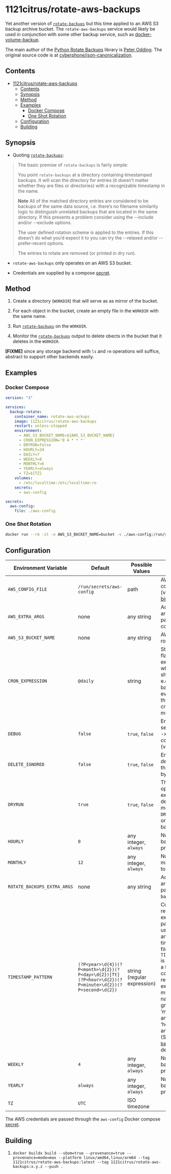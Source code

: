# 1121citrus/rotate-aws-backups

Yet another version of [`rotate-backups`](https://pypi.org/project/rotate-backups/) but this time applied to an AWS S3 backup archive bucket. The `rotate-aws-backups` service would likely be used in conjunction with some other backup service, such as [docker-volume-backup](https://github.com/jareware/docker-volume-backup).

The main author of the [Python Rotate Backups](https://pypi.org/project/rotate-backups/) library is [Peter Odding](https://github.com/xolox). The original source code is at [cyberphone/json-canonicalization](https://github.com/xolox/python-rotate-backups).

## Contents

- [1121citrus/rotate-aws-backups](#1121citrus/rotate-aws-backups)
  - [Contents](#contents)
  - [Synopsis](#synopsis)
  - [Method](#method)
  - [Examples](#examples)
    - [Docker Compose](#docker-compose)
    - [One Shot Rotation](#one-shot-rotation)
  - [Configuration](#configuration)
  - [Building](#building)

## Synopsis

* Quoting [`rotate-backups`](https://pypi.org/project/rotate-backups/):

> The basic premise of `rotate-backups` is fairly simple:
>
>You point `rotate-backups` at a directory containing timestamped backups.
>It will scan the directory for entries (it doesn’t matter whether they are files or directories) with a recognizable timestamp in the name.
>
> **Note**
>All of the matched directory entries are considered to be backups of the same data source, i.e. there’s no filename similarity logic to distinguish unrelated backups that are located in the same directory. If this presents a problem consider using the --include and/or --exclude options.
>
>The user defined rotation scheme is applied to the entries. If this doesn’t do what you’d expect it to you can try the --relaxed and/or --prefer-recent options.
>
>The entries to rotate are removed (or printed in dry run).

* `rotate-aws-backups` only operates on an AWS S3 bucket.

* Credentials are supplied by a compose [secret](https://docs.docker.com/compose/how-tos/use-secrets/).

## Method

1. Create a directory (`WORKDIR`) that will serve as as mirror of the bucket.

2. For each object in the bucket, create an empty file in the `WORKDIR` with the same name.

3. Run [`rotate-backups`](https://pypi.org/project/rotate-backups/) on the `WORKDIR`.

4. Monitor the [`rotate-backups`](https://pypi.org/project/rotate-backups/) output to delete obects in the bucket that it deletes in the `WORKDIR`.

**[FIXME]** since any storage backend with `ls` and `rm` operations will suffice, abstract to support other backends easily.

## Examples

### Docker Compose

```yml
version: "3"

services:
  backup-rotate:
    container_name: rotate-aws-ackups
    image: 1121citrus/rotate-aws-backups
    restart: unless-stopped
    environment:
      - AWS_S3_BUCKET_NAME=${AWS_S3_BUCKET_NAME}
      - CRON_EXPRESSION='0 4 * * *'
      - DRYRUN=false
      - HOURLY=24
      - DAILY=7
      - WEEKLY=8
      - MONTHLY=6
      - YEARLY=always
      - TZ=${TZ}
    volumes:
      - /etc/localtime:/etc/localtime:ro
    secrets:
      - aws-config

secrets:
  aws-config:
    file: ./aws-config
```

### One Shot Rotation

```sh
docker run --rm -it -e AWS_S3_BUCKET_NAME=bucket -v ./aws-config:/run/secrets/aws-config 1121citrus/rotate-aws-backups rotate
```

## Configuration

Environment Variable | Default | Possible Values | Notes
--- | --- | --- | ---
`AWS_CONFIG_FILE` | `/run/secrets/aws-config` | path | AWS configuration file (via [secret](https://docs.docker.com/compose/how-tos/use-secrets/) or [bind](https://docs.docker.com/engine/storage/bind-mounts/))
`AWS_EXTRA_ARGS` | none | any string | Additional arguments to pass to `aws` commands
`AWS_S3_BUCKET_NAME` | none | any string | AWS bucket to rotate
`CRON_EXPRESSION` | `@daily` | string | Standard debian-flavored cron expression for when the backup should run. Use e.g. `0 4 * * *` to back up at 4 AM every night. See the man page or crontab.guru for more.                                                                                                                                                                                                `DAILY` | `7` | any integer, `always` | Number of daily backups to preserve.
`DEBUG` | `false` | `true`, `false` | Enable/Disable to set/clear the shall -x (display command) and -v (verbose) options
`DELETE_IGNORED` | `false` | `true`, `false` | Enable/Disable deletion of files that are ignored by `rotate-backups`
`DRYRUN` | `true` | `true`, `false` | The dry-run option must explicitly be deactivated by means of `DRYRUN=false` in order to remove backups.
`HOURLY` | `0`  | any integer, `always` | Number of hourly backups to preserve.
`MONTHLY` | `12` | any integer, `always` | Number of monthly backups to preserve.
`ROTATE_BACKUPS_EXTRA_ARGS` | none | any string | Additional arguments to pass to `rotate-backups` command
`TIMESTAMP_PATTERN` | `(?P<year>\d{4})(?P<month>\d{2})(?P<day>\d{2})[Tt](?P<hour>\d{2})(?P<minute>\d{2})(?P<second>\d{2})` | string (regular expression) | Customize the regular expression pattern that is used to match and extract timestamps from filenames. `TIMESTAMP_PATTERN` is expected to be a Python compatible regular expression that must define the named capture groups ‘year’, ‘month’ and ‘day’ and may define ‘hour’, ‘minute’ and ‘second’. (See [`rotate-backups`](https://pypi.org/project/rotate-backups/) for details)
`WEEKLY` | `4` | any integer, `always` | Number of weekly backups to preserve.
`YEARLY` | `always`| any integer, `always` | Number of yearly backups to preserve.
`TZ` | `UTC` | ISO timezone | 

The AWS credentials are passed through the `aws-config` Docker compose [secret](https://docs.docker.com/compose/how-tos/use-secrets/).
 
## Building

1. `docker buildx build --sbom=true --provenance=true --provenance=mode=max --platform linux/amd64,linux/arm64 --tag 1121citrus/rotate-aws-backups:latest --tag 1121citrus/rotate-aws-backups:x.y.z --push .`